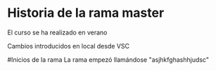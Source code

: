 # Historia de la rama master

El curso se ha realizado en verano

Cambios introducidos en local desde VSC

#Inicios de la rama
La rama empezó llamándose "asjhkfghashhjudsc"
